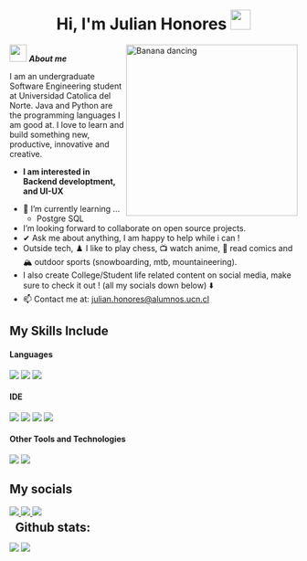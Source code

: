 <h1 align="center">Hi, I'm Julian Honores <img src="https://media.giphy.com/media/hvRJCLFzcasrR4ia7z/giphy.gif" width="35"></h1>
<img align="right" width=300px alt="Banana dancing" src="https://media.giphy.com/media/wNnDbvuZqzho4/giphy.gif?cid=790b7611yb2cgxl8oppew8ayhbu0olp4ymj5wtwufb3x7hl8&ep=v1_stickers_search&rid=giphy.gif&ct=s" />

<img src="https://media.giphy.com/media/v1.Y2lkPTc5MGI3NjExYjF2dHllN3RtczF0dDF2NjU4cWUxZTlyeWs2YWl6cHdyY2txZDFzZyZlcD12MV9zdGlja2Vyc19zZWFyY2gmY3Q9cw/xgdfNaM8kr6Lu/giphy.gif" width="30px">&nbsp;***About me***

I am an undergraduate Software Engineering student at Universidad Catolica del Norte. Java and Python are the programming languages I am good at. I love to learn and build something new, productive, innovative and creative.
* **I am interested in Backend developtment, and UI-UX**
- 🧠 I’m currently learning ...
  - Postgre SQL
- I’m looking forward to collaborate on open source projects.
- ✔ Ask me about anything, I am happy to help while i can !<br>
- Outside tech, ♟️ I like to play chess, 📺 watch anime, 📖 read comics and 🏔️ outdoor sports (snowboarding, mtb, mountaineering).
- I also create College/Student life related content on social media, make sure to check it out ! (all my socials down below) ⬇️
- 📫 Contact me at: <a href="julian.honores@alumnos.ucn.cl">julian.honores@alumnos.ucn.cl</a>

## My Skills Include

<h4> Languages </h4>
<span> 
  <img src="https://img.shields.io/badge/Java-ED8B00?style=for-the-badge&logo=java&logoColor=white">
  <img src="https://img.shields.io/badge/c++-%2300599C.svg?style=for-the-badge&logo=c%2B%2B&logoColor=white">
  <img src="https://img.shields.io/badge/python-3670A0?style=for-the-badge&logo=python&logoColor=ffdd54">
  
</span>


<h4> IDE </h4>
<span>
<img src="https://img.shields.io/badge/CLion-black?style=for-the-badge&logo=clion&logoColor=white">
<img src="https://img.shields.io/badge/Visual_Studio_Code-0078D4?style=for-the-badge&logo=visual%20studio%20code&logoColor=white">
<img src="https://img.shields.io/badge/Eclipse-FE7A16.svg?style=for-the-badge&logo=Eclipse&logoColor=white">
<img src="https://img.shields.io/badge/pycharm-143?style=for-the-badge&logo=pycharm&logoColor=black&color=black&labelColor=green">



<h4> Other Tools and Technologies </h4>
<span>
  
  <img src="https://img.shields.io/badge/Git-F05032?style=for-the-badge&logo=git&logoColor=white">
  <img src="https://img.shields.io/badge/figma-%23F24E1E.svg?style=for-the-badge&logo=figma&logoColor=white">

</span>

## My socials

<a href = "https://www.instagram.com/hygaryt/">
  <img src = "https://img.shields.io/badge/Instagram-%23E4405F.svg?style=for-the-badge&logo=Instagram&logoColor=white">
</a>

<a href = "https://www.linkedin.com/in/julian-honores-henriquez-694963217/">
  <img src = "https://img.shields.io/badge/linkedin-%230077B5.svg?style=for-the-badge&logo=linkedin&logoColor=white">
</a>

<a href = "https://www.tiktok.com/@juli.hnrs">
  <img src = "https://img.shields.io/badge/TikTok-%23000000.svg?style=for-the-badge&logo=TikTok&logoColor=white">
</a>

<h2 style="margin: 5px 10px;">Github stats:</h2> 

[![](https://github-readme-stats.vercel.app/api?username=markzuckerberg44&show_icons=true&theme=tokyonight&hide_border=true&locale=en)](https://github.com/markzuckerberg44)
[![](https://github-readme-streak-stats.herokuapp.com/?user=markzuckerberg44&theme=material-palenight)](https://github.com/markzuckerberg44)
</div>
